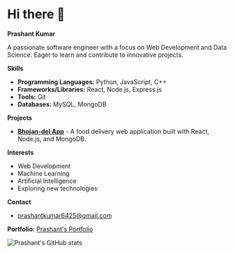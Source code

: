 # Hi there 👋

**Prashant Kumar**

A passionate software engineer with a focus on Web Development and Data Science. Eager to learn and contribute to innovative projects.

**Skills**

* **Programming Languages:** Python, JavaScript, C++
* **Frameworks/Libraries:** React, Node.js, Express.js
* **Tools:** Git
* **Databases:** MySQL, MongoDB

**Projects**

* **[Bhojan-del App](https://bhojan-del.netlify.app/)** - A food delivery web application built with React, Node.js, and MongoDB.

**Interests**

* Web Development
* Machine Learning
* Artificial Intelligence
* Exploring new technologies

**Contact**

* prashantkumar6425@gmail.com

**Portfolio:** [Prashant's Portfolio](https://portfolio-prashant29062003.netlify.app/)

![Prashant's GitHub stats](https://github-readme-stats.vercel.app/api?username=Prashant29062003&count_private=true&show_icons=true&theme=algolia&hide_rank=false)
